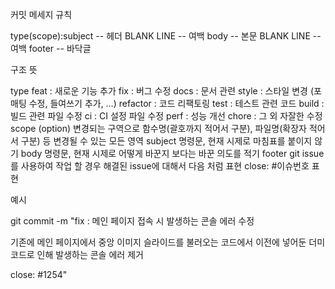 커밋 메세지 규칙

type(scope):subject -- 헤더
BLANK LINE -- 여백
body -- 본문
BLANK LINE -- 여백
footer -- 바닥글
 

구조 뜻

type
feat : 새로운 기능 추가
fix : 버그 수정
docs : 문서 관련
style : 스타일 변경 (포매팅 수정, 들여쓰기 추가, …)
refactor : 코드 리팩토링
test : 테스트 관련 코드
build : 빌드 관련 파일 수정
ci : CI 설정 파일 수정
perf : 성능 개선
chore : 그 외 자잘한 수정
scope (option)	변경되는 구역으로 함수명(괄호까지 적어서 구분), 파일명(확장자 적어서 구분) 등 변경될 수 있는 모든 영역
subject	명령문, 현재 시제로 마침표를 붙이지 않기
body	명령문, 현재 시제로 어떻게 바꾼지 보다는 바꾼 의도를 적기
footer	git issue를 사용하여 작업 할 경우 해결된 issue에 대해서 다음 처럼 표현 close: #이슈번호 표현
 

예시

git commit -m "fix : 메인 페이지 접속 시 발생하는 콘솔 에러 수정

기존에 메인 페이지에서 중앙 이미지 슬라이드를 불러오는 코드에서
이전에 넣어둔 더미 코드로 인해 발생하는 콘솔 에러 제거

close: #1254"
